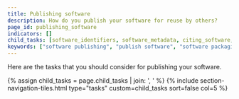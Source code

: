 ```yaml
---
title: Publishing software
description: How do you publish your software for reuse by others?
page_id: publishing_software
indicators: []
child_tasks: [software_identifiers, software_metadata, citing_software, archiving_software, packaging_releasing_software] 
keywords: ["software publishing", "publish software", "software packaging", "software citation", "software identifiers", "software archiving"]
---
```


Here are the tasks that you should consider for publishing your software.

{% assign child_tasks = page.child_tasks | join: ', ' %}
{% include section-navigation-tiles.html type="tasks" custom=child_tasks sort=false col=5 %}